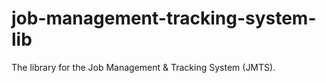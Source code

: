 # job-management-tracking-system-lib
The library for the Job Management &amp; Tracking System (JMTS).
